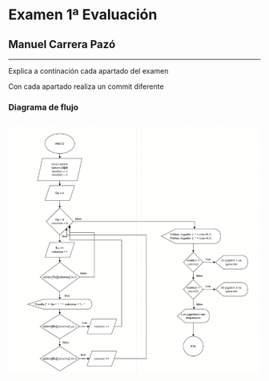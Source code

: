 # Examen 1ª Evaluación
## Manuel Carrera Pazó
---

Explica a continación cada apartado del examen

Con cada apartado realiza un commit diferente

### Diagrama de flujo
##
![DAMAS](damas.png)

